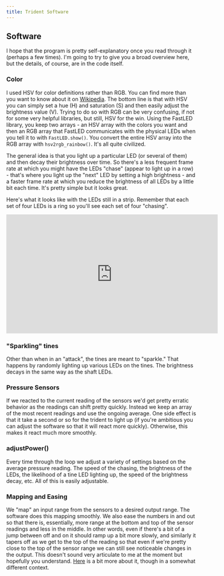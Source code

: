 ```yaml
---
title: Trident Software
---
```


## Software

I hope that the program is pretty self-explanatory once you read through it (perhaps a few times).  I'm going to try to give you a broad overview here, but the details, of course, are in the code itself.

### Color

I used HSV for color definitions rather than RGB.  You can find more than you want to know about it on [Wikipedia](https://en.wikipedia.org/wiki/HSL_and_HSV).  The bottom line is that with HSV you can simply set a hue (H) and saturation (S) and then easily adjust the brightness value (V).  Trying to do so with RGB can be very confusing, if not for some very helpful libraries, but still, HSV for the win.  Using the FastLED library, you keep two arrays - an HSV array with the colors you want and then an RGB array that FastLED communicates with the physical LEDs when you tell it to with `FastLED.show()`.  You convert the entire HSV array into the RGB array with `hsv2rgb_rainbow()`.  It's all quite civilized.

The general idea is that you light up a particular LED (or several of them) and then decay their brightness over time.  So there's a less frequent frame rate at which you might have the LEDs "chase" (appear to light up in a row) - that's where you light up the "next" LED by setting a high brightness - and a faster frame rate at which you reduce the brightness of all LEDs by a little bit each time.  It's pretty simple but it looks great.  

Here's what it looks like with the LEDs still in a strip.  Remember that each set of four LEDs is a ring so you'll see each set of four "chasing".

<iframe width="560" height="315" src="https://www.youtube.com/embed/SuLaVNUgtOI?rel=0" frameborder="0" allowfullscreen></iframe>

### "Sparkling" tines

Other than when in an "attack", the tines are meant to "sparkle."  That happens by randomly lighting up various LEDs on the tines.  The brightness decays in the same way as the shaft LEDs.

### Pressure Sensors

If we reacted to the current reading of the sensors we'd get pretty erratic behavior as the readings can shift pretty quickly.  Instead we keep an array of the most recent readings and use the ongoing average.  One side effect is that it take a second or so for the trident to light up (if you're ambitious you can adjust the software so that it will react more quickly).  Otherwise, this makes it react much more smoothly.

### adjustPower()

Every time through the loop we adjust a variety of settings based on the average pressure reading.  The speed of the chasing, the brightness of the LEDs, the likelihood of a tine LED lighting up, the speed of the brightness decay, etc.  All of this is easily adjustable.

### Mapping and Easing

We "map" an input range from the sensors to a desired output range.  The software does this mapping smoothly.  We also ease the numbers in and out so that there is, essentially, more range at the bottom and top of the sensor readings and less in the middle.  In other words, even if there's a bit of a jump between off and on it should ramp up a bit more slowly, and similarly it tapers off as we get to the top of the reading so that even if we're pretty close to the top of the sensor range we can still see noticeable changes in the output.  This doesn't sound very articulate to me at the moment but hopefully you understand.  [Here](http://easings.net) is a bit more about it, though in a somewhat different context.
